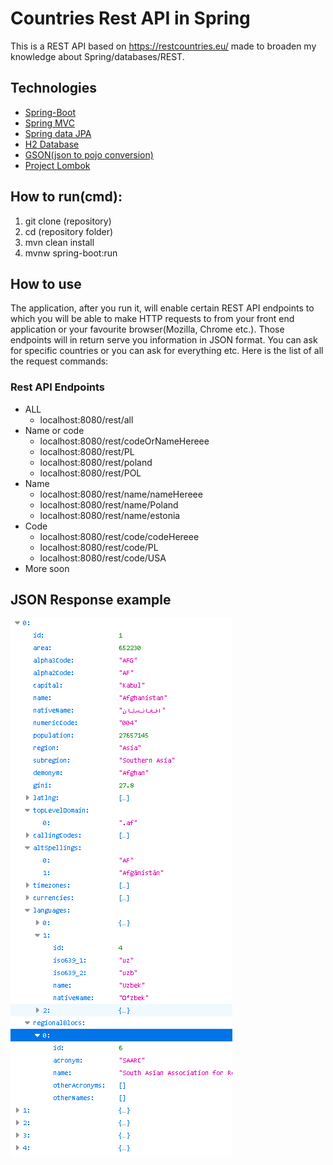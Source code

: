 # Countries Rest API in Spring
This is a REST API based on https://restcountries.eu/ 
 made to broaden my knowledge
about Spring/databases/REST. 

## Technologies
* [Spring-Boot](https://spring.io/projects/spring-boot)
* [Spring MVC](https://docs.spring.io/spring/docs/current/spring-framework-reference/web.html)
* [Spring data JPA](https://spring.io/projects/spring-data-jpa)
* [H2 Database](https://en.wikipedia.org/wiki/H2_(DBMS))
* [GSON(json to pojo conversion)](https://github.com/google/gson)
* [Project Lombok](https://projectlombok.org/)

## How to run(cmd):
1. git clone (repository)
1. cd (repository folder)
1. mvn clean install
1. mvnw spring-boot:run

## How to use
The application, after you run it, 
will enable certain REST API endpoints to which you
will be able to make HTTP requests to from your front end application
or your favourite browser(Mozilla, Chrome etc.).
Those endpoints will in return serve you information in JSON format.
You can ask for specific countries or you can ask for everything etc.
Here is the list of all the request commands:
### Rest API Endpoints
* ALL  
    * localhost:8080/rest/all
* Name or code
    * localhost:8080/rest/codeOrNameHereee
    * localhost:8080/rest/PL
    * localhost:8080/rest/poland
    * localhost:8080/rest/POL
* Name
    * localhost:8080/rest/name/nameHereee
    * localhost:8080/rest/name/Poland
    * localhost:8080/rest/name/estonia
* Code
    * localhost:8080/rest/code/codeHereee
    * localhost:8080/rest/code/PL
    * localhost:8080/rest/code/USA
* More soon

## JSON Response example

![img](https://github.com/krzosa/countries_rest_api/blob/master/img.png)



